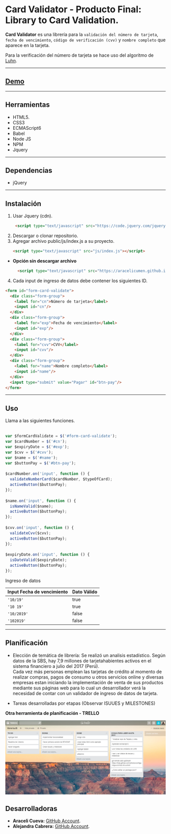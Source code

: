 # Card Validator - Producto Final: Library to Card Validation.


**Card Validator** es una librería para la `validación del número de tarjeta`, `fecha de vencimiento`, `código de verificación (cvv)` y `nombre completo` que aparece en la tarjeta.  

Para la verificación del número de tarjeta se hace uso del algoritmo de [Luhn](https://es.wikipedia.org/wiki/Algoritmo_de_Luhn).

---
[Demo](https://aracelicumen.github.io/card-validator/public/)
---
---
## Herramientas
- HTML5.
- CSS3
- ECMAScript6
- Babel
- Node JS
- NPM 
- Jquery
---

## Dependencias
- jQuery
---
## Instalación  

1. Usar Jquery (cdn). 
   ```html
    <script type="text/javascript" src="https://code.jquery.com/jquery-3.2.1.min.js"></script>
    ```
2. Descargar o clonar repositorio.  
3. Agregar archivo public/js/index.js a su proyecto.  
    ```html
    <script type="text/javascript" src="js/index.js"></script>
    ```
* **Opción sin descargar archivo**  
  ```html
    <script type="text/javascript" src="https://aracelicumen.github.io/card-validator/public/js/index.js"></script>
    ```  

4. Cada input de ingreso de datos debe contener los siguientes ID.  

```html
<form id="form-card-validate">
  <div class="form-group">
    <label for="cn">Número de tarjeta</label>
    <input id="cn"/>
  </div>
  <div class="form-group">
    <label for="exp">Fecha de vencimiento</label>
    <input id="exp"/>
  </div>
  <div class="form-group">
    <label for="cvv">CVV</label>
    <input id="cvv"/>
  </div>
  <div class="form-group">
    <label for="name">Nombre completo</label>
    <input id="name"/>
  </div>
  <input type="submit" value="Pagar" id="btn-pay"/>
</form>
```  
---  

## Uso  

Llama a las siguientes funciones.  

```js
    
var $formCardValidate = $('#form-card-validate');
var $cardNumber = $('#cn');
var $expiryDate = $('#exp');
var $cvv = $('#cvv');
var $name = $('#name');
var $buttonPay = $('#btn-pay');

$cardNumber.on('input', function () {
  validateNumberCard($cardNumber, $typeOfCard);
  activeButton($buttonPay);
});

$name.on('input', function () {
  isNameValid($name);
  activeButton($buttonPay);
});

$cvv.on('input', function () {
  validateCvv($cvv);
  activeButton($buttonPay);
});

$expiryDate.on('input', function () {
  isDateValid($expiryDate);
  activeButton($buttonPay);
});
```  

Ingreso de datos  

| Input Fecha de vencimiento  |Dato  Válido|
| ---  |---|
| `'10/19'`      | true |
| `'10 19'`      | true      |
| `'10/2019'`    | false      |
| `'102019'`     | false     |
---


## Planificación  

* Elección de temática de librería:  Se realizó un analisis estadístico. Según datos de la SBS, hay 7,9 millones de tarjetahabientes activos en el sistema financiero a julio del 2017 (Perú).  
Cada vez más personas emplean las tarjetas de crédito al momento de realizar compras, pagos de consumo u otros servicios online y diversas empresas estan iniciando la implementación de venta de sus productos mediante sus páginas web para lo cual un desarrollador verá la necesidad de contar con un validador de ingreso de datos de tarjeta.  

* Tareas desarrolladas por etapas (Observar ISUUES y MILESTONES)


**Otra herramienta de planificación - TRELLO**

![](public/assets/img/trello.png)  
  
## Desarrolladoras

* **Araceli Cueva:** [GitHub Account](https://github.com/AraceliCumen).
* **Alejandra Cabrera:** [GitHub Account](https://github.com/AlejandraCP).  
